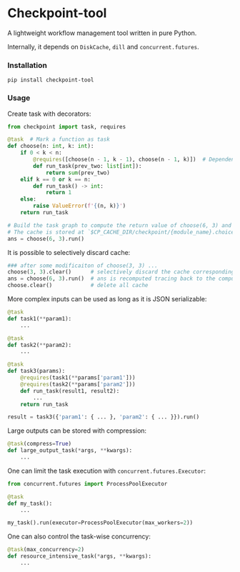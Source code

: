 # Checkpoint-tool
A lightweight workflow management tool written in pure Python.

Internally, it depends on `DiskCache`, `dill` and `concurrent.futures`.


### Installation
```
pip install checkpoint-tool
```

### Usage
Create task with decorators:
```python
from checkpoint import task, requires

@task  # Mark a function as task
def choose(n: int, k: int):
    if 0 < k < n:
        @requires([choose(n - 1, k - 1), choose(n - 1, k)])  # Dependency
        def run_task(prev_two: list[int]):
            return sum(prev_two)
    elif k == 0 or k == n:
        def run_task() -> int:
            return 1
    else:
        raise ValueError(f'{(n, k)}')
    return run_task

# Build the task graph to compute the return value of choose(6, 3) and consume it in parallel whenever possible.
# The cache is stored at `$CP_CACHE_DIR/checkpoint/{module_name}.choice/...` and reused whenever available.
ans = choose(6, 3).run()
```

It is possible to selectively discard cache: 
```python
### after some modificaiton of choose(3, 3) ...
choose(3, 3).clear()      # selectively discard the cache corresponding to the modification
ans = choose(6, 3).run()  # ans is recomputed tracing back to the computation of choose(3, 3)
choose.clear()            # delete all cache
```

More complex inputs can be used as long as it is JSON serializable:
```python
@task
def task1(**param1):
    ...

@task
def task2(**param2):
    ...

@task
def task3(params):
    @requires(task1(**params['param1']))
    @requires(task2(**params['param2']))
    def run_task(result1, result2):
        ...
    return run_task

result = task3({'param1': { ... }, 'param2': { ... }}).run()
```

Large outputs can be stored with compression:
```python
@task(compress=True)
def large_output_task(*args, **kwargs):
    ...
```

One can limit the task execution with `concurrent.futures.Executor`:
```python
from concurrent.futures import ProcessPoolExecutor

@task
def my_task():
    ...

my_task().run(executor=ProcessPoolExecutor(max_workers=2))
```

One can also control the task-wise concurrency:
```python
@task(max_concurrency=2)
def resource_intensive_task(*args, **kwargs):
    ...
```
